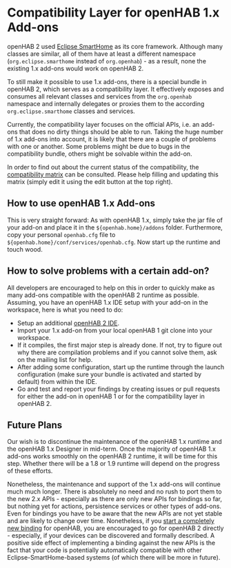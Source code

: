 # Compatibility Layer for openHAB 1.x Add-ons

openHAB 2 used [Eclipse SmartHome](https://www.eclipse.org/smarthome/) as its core framework. Although many classes are similar, all of them have at least a different namespace (`org.eclipse.smarthome` instead of `org.openhab`) - as a result, none the existing 1.x add-ons would work on openHAB 2.

To still make it possible to use 1.x add-ons, there is a special bundle in openHAB 2, which serves as a compatibility layer. It effectively exposes and consumes all relevant classes and services from the `org.openhab` namespace and internally delegates or proxies them to the according `org.eclipse.smarthome` classes and services.

Currently, the compatibility layer focuses on the official APIs, i.e. an add-ons that does no dirty things should be able to run. Taking the huge number of 1.x add-ons into account, it is likely that there are a couple of problems with one or another. Some problems might be due to bugs in the compatibility bundle, others might be solvable within the add-on.

In order to find out about the current status of the compatibility, the [compatibility matrix](compatibility.md) can be consulted. Please help filling and updating this matrix (simply edit it using the edit button at the top right).

## How to use openHAB 1.x Add-ons
 
This is very straight forward: As with openHAB 1.x, simply take the jar file of your add-on and place it in the `${openhab.home}/addons` folder.
Furthermore, copy your personal `openhab.cfg` file to `${openhab.home}/conf/services/openhab.cfg`.
Now start up the runtime and touch wood.
 
## How to solve problems with a certain add-on?
 
All developers are encouraged to help on this in order to quickly make as many add-ons compatible with the openHAB 2 runtime as possible.
Assuming, you have an openHAB 1.x IDE setup with your add-on in the workspace, here is what you need to do:
 - Setup an additional [openHAB 2 IDE](../development/ide.md).
 - Import your 1.x add-on from your local openHAB 1 git clone into your workspace.
 - If it compiles, the first major step is already done. If not, try to figure out why there are compilation problems and if you cannot solve them, ask on the mailing list for help. 
 - After adding some configuration, start up the runtime through the launch configuration (make sure your bundle is activated and started by default) from within the IDE.
 - Go and test and report your findings by creating issues or pull requests for either the add-on in openHAB 1 or for the compatibility layer in openHAB 2.

## Future Plans

Our wish is to discontinue the maintenance of the openHAB 1.x runtime and the openHAB 1.x Designer in mid-term. Once the majority of openHAB 1.x add-ons works smoothly on the openHAB 2 runtime, it will be time for this step. Whether there will be a 1.8 or 1.9 runtime will depend on the progress of these efforts.  

Nonetheless, the maintenance and support of the 1.x add-ons will continue much much longer. There is absolutely no need and no rush to port them to the new 2.x APIs - especially as there are only new APIs for bindings so far, but nothing yet for actions, persistence services or other types of add-ons. Even for bindings you have to be aware that the new APIs are not yet stable and are likely to change over time. Nonetheless, if you [start a completely new binding](../development/bindings.md) for openHAB, you are encouraged to go for openHAB 2 directly - especially, if your devices can be discovered and formally described. A positive side effect of implementing a binding against the new APIs is the fact that your code is potentially automatically compatible with other Eclipse-SmartHome-based systems (of which there will be more in future).
